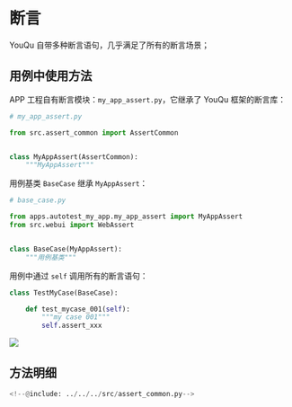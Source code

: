 # 断言

YouQu 自带多种断言语句，几乎满足了所有的断言场景；

## 用例中使用方法

APP 工程自有断言模块：`my_app_assert.py`，它继承了 YouQu 框架的断言库：

```python
# my_app_assert.py

from src.assert_common import AssertCommon


class MyAppAssert(AssertCommon):
    """MyAppAssert"""

```

用例基类 `BaseCase` 继承 `MyAppAssert`：

```python
# base_case.py

from apps.autotest_my_app.my_app_assert import MyAppAssert
from src.webui import WebAssert


class BaseCase(MyAppAssert):
    """用例基类"""
```

用例中通过 `self` 调用所有的断言语句：

```python
class TestMyCase(BaseCase):

    def test_mycase_001(self):
        """my case 001"""
        self.assert_xxx
```

![](/指南/框架必备/assert.png)

## 方法明细

```python
<!--@include: ../../../src/assert_common.py-->
```



